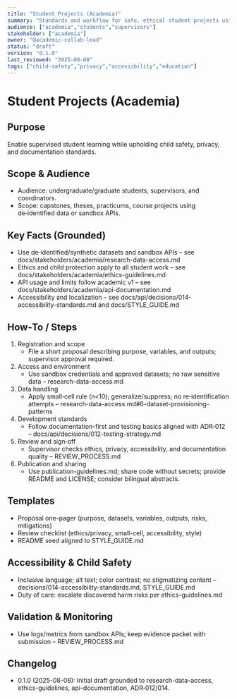 ```yaml
---
title: "Student Projects (Academia)"
summary: "Standards and workflow for safe, ethical student projects using MerajutASA datasets, APIs, or collaborations."
audience: ["academia","students","supervisors"]
stakeholder: ["academia"]
owner: "@academic-collab-lead"
status: "draft"
version: "0.1.0"
last_reviewed: "2025-08-08"
tags: ["child-safety","privacy","accessibility","education"]
---
```


# Student Projects (Academia)

## Purpose
Enable supervised student learning while upholding child safety, privacy, and documentation standards.

## Scope & Audience
- Audience: undergraduate/graduate students, supervisors, and coordinators.
- Scope: capstones, theses, practicums, course projects using de‑identified data or sandbox APIs.

## Key Facts (Grounded)
- Use de‑identified/synthetic datasets and sandbox APIs – see docs/stakeholders/academia/research-data-access.md
- Ethics and child protection apply to all student work – see docs/stakeholders/academia/ethics-guidelines.md
- API usage and limits follow academic v1 – see docs/stakeholders/academia/api-documentation.md
- Accessibility and localization – see docs/api/decisions/014-accessibility-standards.md and docs/STYLE_GUIDE.md

## How‑To / Steps
1) Registration and scope
   - File a short proposal describing purpose, variables, and outputs; supervisor approval required.
2) Access and environment
   - Use sandbox credentials and approved datasets; no raw sensitive data – research-data-access.md
3) Data handling
   - Apply small‑cell rule (n<10); generalize/suppress; no re‑identification attempts – research-data-access.md#6-dataset-provisioning-patterns
4) Development standards
   - Follow documentation-first and testing basics aligned with ADR‑012 – docs/api/decisions/012-testing-strategy.md
5) Review and sign‑off
   - Supervisor checks ethics, privacy, accessibility, and documentation quality – REVIEW_PROCESS.md
6) Publication and sharing
   - Use publication-guidelines.md; share code without secrets; provide README and LICENSE; consider bilingual abstracts.

## Templates
- Proposal one-pager (purpose, datasets, variables, outputs, risks, mitigations)
- Review checklist (ethics/privacy, small-cell, accessibility, style)
- README seed aligned to STYLE_GUIDE.md

## Accessibility & Child Safety
- Inclusive language; alt text; color contrast; no stigmatizing content – decisions/014-accessibility-standards.md, STYLE_GUIDE.md
- Duty of care: escalate discovered harm risks per ethics-guidelines.md

## Validation & Monitoring
- Use logs/metrics from sandbox APIs; keep evidence packet with submission – REVIEW_PROCESS.md

## Changelog
- 0.1.0 (2025-08-08): Initial draft grounded to research-data-access, ethics-guidelines, api-documentation, ADR‑012/014.
